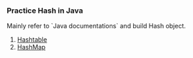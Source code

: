 <h3>Practice Hash in Java </h3>
Mainly refer to `Java documentations` and build Hash object.

1. [Hashtable](https://docs.oracle.com/javase/8/docs/api/java/util/Hashtable.html)
2. [HashMap](https://docs.oracle.com/javase/8/docs/api/java/util/HashMap.html)
